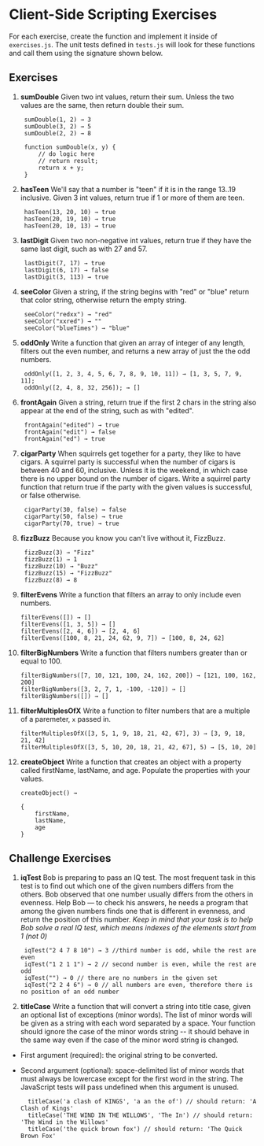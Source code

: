 # Client-Side Scripting Exercises

For each exercise, create the function and implement it inside of `exercises.js`. The unit tests defined in `tests.js` will look for these functions and call them using the signature shown below.

## Exercises

1. **sumDouble** Given two int values, return their sum. Unless the two values are the same, then return double their sum.

		sumDouble(1, 2) → 3
		sumDouble(3, 2) → 5
		sumDouble(2, 2) → 8

		function sumDouble(x, y) {
			// do logic here
			// return result;
			return x + y;
		}

2. **hasTeen** We'll say that a number is "teen" if it is in the range 13..19 inclusive. Given 3 int values, return true if 1 or more of them are teen.

		hasTeen(13, 20, 10) → true
		hasTeen(20, 19, 10) → true
		hasTeen(20, 10, 13) → true

3. **lastDigit** Given two non-negative int values, return true if they have the same last digit, such as with 27 and 57.

		lastDigit(7, 17) → true
		lastDigit(6, 17) → false
		lastDigit(3, 113) → true

4. **seeColor** Given a string, if the string begins with "red" or "blue" return that color string, otherwise return the empty string.

		seeColor("redxx") → "red"
		seeColor("xxred") → ""
		seeColor("blueTimes") → "blue"

5. **oddOnly** Write a function that given an array of integer of any length, filters out the even number, and returns a new array of just the the odd numbers.

		oddOnly([1, 2, 3, 4, 5, 6, 7, 8, 9, 10, 11]) → [1, 3, 5, 7, 9, 11];
		oddOnly([2, 4, 8, 32, 256]); → []

6. **frontAgain** Given a string, return true if the first 2 chars in the string also appear at the end of the string, such as with "edited".

		frontAgain("edited") → true
		frontAgain("edit") → false
		frontAgain("ed") → true

7. **cigarParty** When squirrels get together for a party, they like to have cigars. A squirrel party is successful when the number of cigars is between 40 and 60, inclusive. Unless it is the weekend, in which case there is no upper bound on the number of cigars. Write a squirrel party function that return true if the party with the given values is successful, or false otherwise.

		cigarParty(30, false) → false
		cigarParty(50, false) → true
		cigarParty(70, true) → true



8. **fizzBuzz** Because you know you can't live without it, FizzBuzz.


		fizzBuzz(3) → "Fizz"
		fizzBuzz(1) → 1
		fizzBuzz(10) → "Buzz"
		fizzBuzz(15) → "FizzBuzz"
		fizzBuzz(8) → 8



9. **filterEvens** Write a function that filters an array to only include even numbers.

	```
	filterEvens([]) → []
	filterEvens([1, 3, 5]) → []
	filterEvens([2, 4, 6]) → [2, 4, 6]
	filterEvens([100, 8, 21, 24, 62, 9, 7]) → [100, 8, 24, 62]
	```

10. **filterBigNumbers** Write a function that filters numbers greater than or equal to 100.

	```
	filterBigNumbers([7, 10, 121, 100, 24, 162, 200]) → [121, 100, 162, 200]
	filterBigNumbers([3, 2, 7, 1, -100, -120]) → []
	filterBigNumbers([]) → []
	```

11. **filterMultiplesOfX** Write a function to filter numbers that are a multiple of a paremeter, `x` passed in.

	```
	filterMultiplesOfX([3, 5, 1, 9, 18, 21, 42, 67], 3) → [3, 9, 18, 21, 42]
	filterMultiplesOfX([3, 5, 10, 20, 18, 21, 42, 67], 5) → [5, 10, 20]
	```

12. **createObject** Write a function that creates an object with a property called firstName, lastName, and age. Populate the properties with your values.

	```
	createObject() →

	{
		firstName,
		lastName,
		age
	}
	```

## Challenge Exercises

1. **iqTest** Bob is preparing to pass an IQ test. The most frequent task in this test is to find out which one of the given numbers differs from the others. Bob observed that one number usually differs from the others in evenness. Help Bob — to check his answers, he needs a program that among the given numbers finds one that is different in evenness, and return the position of this number. _Keep in mind that your task is to help Bob solve a real IQ test, which means indexes of the elements start from 1 (not 0)_


		iqTest("2 4 7 8 10") → 3 //third number is odd, while the rest are even
		iqTest("1 2 1 1") → 2 // second number is even, while the rest are odd
		iqTest("") → 0 // there are no numbers in the given set
		iqTest("2 2 4 6") → 0 // all numbers are even, therefore there is no position of an odd number

2. **titleCase** Write a function that will convert a string into title case, given an optional list of exceptions (minor words). The list of minor words will be given as a string with each word separated by a space. Your function should ignore the case of the minor words string -- it should behave in the same way even if the case of the minor word string is changed.


* First argument (required): the original string to be converted.
* Second argument (optional): space-delimited list of minor words that must always be lowercase except for the first word in the string. The JavaScript tests will pass undefined when this argument is unused.


		titleCase('a clash of KINGS', 'a an the of') // should return: 'A Clash of Kings'
		titleCase('THE WIND IN THE WILLOWS', 'The In') // should return: 'The Wind in the Willows'
		titleCase('the quick brown fox') // should return: 'The Quick Brown Fox'